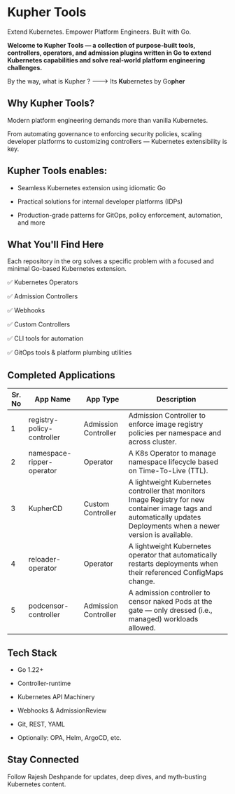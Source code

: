 # Kupher Tools
Extend Kubernetes. Empower Platform Engineers. Built with Go.

**Welcome to Kupher Tools — a collection of purpose-built tools, controllers, operators, and admission plugins written in Go to extend Kubernetes capabilities and solve real-world platform engineering challenges.**

By the way, what is Kupher ? ---> Its **Ku**bernetes by Go**pher**

## Why Kupher Tools?
Modern platform engineering demands more than vanilla Kubernetes.

From automating governance to enforcing security policies, scaling developer platforms to customizing controllers — Kubernetes extensibility is key.

## Kupher Tools enables:

- Seamless Kubernetes extension using idiomatic Go

- Practical solutions for internal developer platforms (IDPs)

- Production-grade patterns for GitOps, policy enforcement, automation, and more

## What You'll Find Here
Each repository in the org solves a specific problem with a focused and minimal Go-based Kubernetes extension.

✅ Kubernetes Operators

✅ Admission Controllers

✅ Webhooks

✅ Custom Controllers

✅ CLI tools for automation

✅ GitOps tools & platform plumbing utilities

## Completed Applications
| Sr. No | App Name                          | App Type             | Description                                                                 |
|--------|-----------------------------------|----------------------|-----------------------------------------------------------------------------|
| 1      | registry-policy-controller        | Admission Controller | Admission Controller to enforce image registry policies per namespace and across cluster.               |
| 2      | namespace-ripper-operator         | Operator             | A K8s Operator to manage namespace lifecycle based on Time-To-Live (TTL).          |
| 3      | KupherCD                          | Custom Controller    | A lightweight Kubernetes controller that monitors Image Registry for new container image tags and automatically updates Deployments when a newer version is available. |
| 4      | reloader-operator                 | Operator             | A lightweight Kubernetes operator that automatically restarts deployments when their referenced ConfigMaps change.     |
| 5      | podcensor-controller              | Admission Controller |A admission controller to censor naked Pods at the gate — only dressed (i.e., managed) workloads allowed.     |



## Tech Stack
- Go 1.22+

- Controller-runtime

- Kubernetes API Machinery

- Webhooks & AdmissionReview

- Git, REST, YAML
  
- Optionally: OPA, Helm, ArgoCD, etc.

## Stay Connected
Follow Rajesh Deshpande for updates, deep dives, and myth-busting Kubernetes content.
